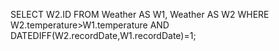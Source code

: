 SELECT W2.ID FROM Weather  AS W1, Weather AS W2
WHERE W2.temperature>W1.temperature 
AND DATEDIFF(W2.recordDate,W1.recordDate)=1;
